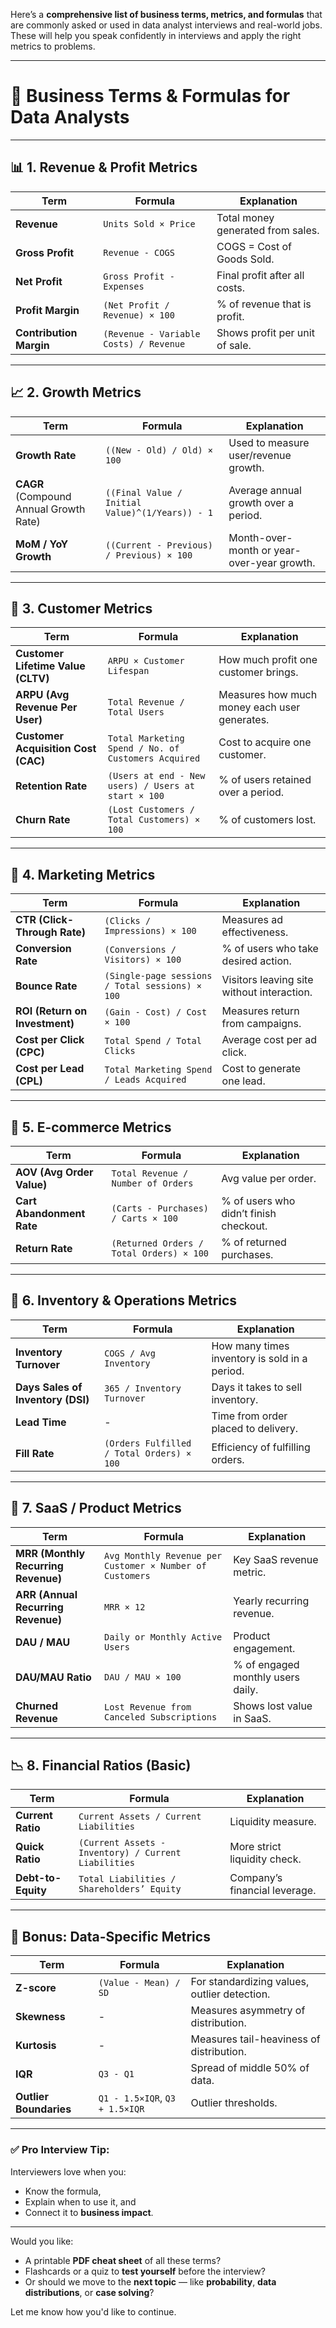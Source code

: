 Here’s a **comprehensive list of business terms, metrics, and formulas** that are commonly asked or used in data analyst interviews and real-world jobs. These will help you speak confidently in interviews and apply the right metrics to problems.

---

# 📘 Business Terms & Formulas for Data Analysts

---

## 📊 1. **Revenue & Profit Metrics**

| Term                    | Formula                                | Explanation                       |
| ----------------------- | -------------------------------------- | --------------------------------- |
| **Revenue**             | `Units Sold × Price`                   | Total money generated from sales. |
| **Gross Profit**        | `Revenue - COGS`                       | COGS = Cost of Goods Sold.        |
| **Net Profit**          | `Gross Profit - Expenses`              | Final profit after all costs.     |
| **Profit Margin**       | `(Net Profit / Revenue) × 100`         | % of revenue that is profit.      |
| **Contribution Margin** | `(Revenue - Variable Costs) / Revenue` | Shows profit per unit of sale.    |

---

## 📈 2. **Growth Metrics**

| Term                                   | Formula                                         | Explanation                                |
| -------------------------------------- | ----------------------------------------------- | ------------------------------------------ |
| **Growth Rate**                        | `((New - Old) / Old) × 100`                     | Used to measure user/revenue growth.       |
| **CAGR** (Compound Annual Growth Rate) | `((Final Value / Initial Value)^(1/Years)) - 1` | Average annual growth over a period.       |
| **MoM / YoY Growth**                   | `((Current - Previous) / Previous) × 100`       | Month-over-month or year-over-year growth. |

---

## 👥 3. **Customer Metrics**

| Term                                | Formula                                             | Explanation                                  |
| ----------------------------------- | --------------------------------------------------- | -------------------------------------------- |
| **Customer Lifetime Value (CLTV)**  | `ARPU × Customer Lifespan`                          | How much profit one customer brings.         |
| **ARPU (Avg Revenue Per User)**     | `Total Revenue / Total Users`                       | Measures how much money each user generates. |
| **Customer Acquisition Cost (CAC)** | `Total Marketing Spend / No. of Customers Acquired` | Cost to acquire one customer.                |
| **Retention Rate**                  | `(Users at end - New users) / Users at start × 100` | % of users retained over a period.           |
| **Churn Rate**                      | `(Lost Customers / Total Customers) × 100`          | % of customers lost.                         |

---

## 📢 4. **Marketing Metrics**

| Term                           | Formula                                         | Explanation                                |
| ------------------------------ | ----------------------------------------------- | ------------------------------------------ |
| **CTR (Click-Through Rate)**   | `(Clicks / Impressions) × 100`                  | Measures ad effectiveness.                 |
| **Conversion Rate**            | `(Conversions / Visitors) × 100`                | % of users who take desired action.        |
| **Bounce Rate**                | `(Single-page sessions / Total sessions) × 100` | Visitors leaving site without interaction. |
| **ROI (Return on Investment)** | `(Gain - Cost) / Cost × 100`                    | Measures return from campaigns.            |
| **Cost per Click (CPC)**       | `Total Spend / Total Clicks`                    | Average cost per ad click.                 |
| **Cost per Lead (CPL)**        | `Total Marketing Spend / Leads Acquired`        | Cost to generate one lead.                 |

---

## 🛒 5. **E-commerce Metrics**

| Term                      | Formula                                  | Explanation                            |
| ------------------------- | ---------------------------------------- | -------------------------------------- |
| **AOV (Avg Order Value)** | `Total Revenue / Number of Orders`       | Avg value per order.                   |
| **Cart Abandonment Rate** | `(Carts - Purchases) / Carts × 100`      | % of users who didn’t finish checkout. |
| **Return Rate**           | `(Returned Orders / Total Orders) × 100` | % of returned purchases.               |

---

## 🏪 6. **Inventory & Operations Metrics**

| Term                              | Formula                                   | Explanation                                   |
| --------------------------------- | ----------------------------------------- | --------------------------------------------- |
| **Inventory Turnover**            | `COGS / Avg Inventory`                    | How many times inventory is sold in a period. |
| **Days Sales of Inventory (DSI)** | `365 / Inventory Turnover`                | Days it takes to sell inventory.              |
| **Lead Time**                     | -                                         | Time from order placed to delivery.           |
| **Fill Rate**                     | `(Orders Fulfilled / Total Orders) × 100` | Efficiency of fulfilling orders.              |

---

## 💼 7. **SaaS / Product Metrics**

| Term                                | Formula                                                  | Explanation                       |
| ----------------------------------- | -------------------------------------------------------- | --------------------------------- |
| **MRR (Monthly Recurring Revenue)** | `Avg Monthly Revenue per Customer × Number of Customers` | Key SaaS revenue metric.          |
| **ARR (Annual Recurring Revenue)**  | `MRR × 12`                                               | Yearly recurring revenue.         |
| **DAU / MAU**                       | `Daily or Monthly Active Users`                          | Product engagement.               |
| **DAU/MAU Ratio**                   | `DAU / MAU × 100`                                        | % of engaged monthly users daily. |
| **Churned Revenue**                 | `Lost Revenue from Canceled Subscriptions`               | Shows lost value in SaaS.         |

---

## 📉 8. **Financial Ratios (Basic)**

| Term               | Formula                                              | Explanation                   |
| ------------------ | ---------------------------------------------------- | ----------------------------- |
| **Current Ratio**  | `Current Assets / Current Liabilities`               | Liquidity measure.            |
| **Quick Ratio**    | `(Current Assets - Inventory) / Current Liabilities` | More strict liquidity check.  |
| **Debt-to-Equity** | `Total Liabilities / Shareholders’ Equity`           | Company’s financial leverage. |

---

## 🧠 Bonus: Data-Specific Metrics

| Term                   | Formula                        | Explanation                                  |
| ---------------------- | ------------------------------ | -------------------------------------------- |
| **Z-score**            | `(Value - Mean) / SD`          | For standardizing values, outlier detection. |
| **Skewness**           | -                              | Measures asymmetry of distribution.          |
| **Kurtosis**           | -                              | Measures tail-heaviness of distribution.     |
| **IQR**                | `Q3 - Q1`                      | Spread of middle 50% of data.                |
| **Outlier Boundaries** | `Q1 - 1.5×IQR`, `Q3 + 1.5×IQR` | Outlier thresholds.                          |

---

### ✅ Pro Interview Tip:

Interviewers love when you:

* Know the formula,
* Explain when to use it, and
* Connect it to **business impact**.

---

Would you like:

* A printable **PDF cheat sheet** of all these terms?
* Flashcards or a quiz to **test yourself** before the interview?
* Or should we move to the **next topic** — like **probability**, **data distributions**, or **case solving**?

Let me know how you'd like to continue.
